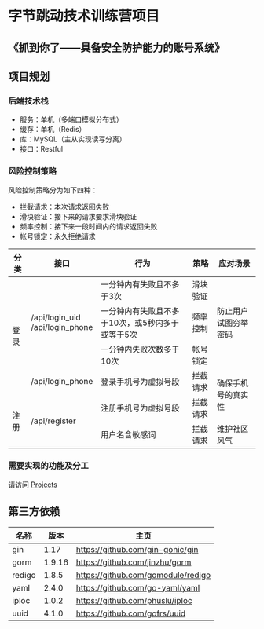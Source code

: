 # 字节跳动技术训练营项目
## 《抓到你了——具备安全防护能力的账号系统》
## 项目规划
### 后端技术栈
- 服务：单机（多端口模拟分布式）
- 缓存：单机（Redis）
- 库：MySQL（主从实现读写分离）
- 接口：Restful

### 风险控制策略

风险控制策略分为如下四种：
- 拦截请求：本次请求返回失败
- 滑块验证：接下来的请求要求滑块验证
- 频率控制：接下来一段时间内的请求返回失败
- 帐号锁定：永久拒绝请求

<table>
<thead>
  <tr>
    <th>分类<br></th>
    <th>接口</th>
    <th>行为</th>
    <th>策略</th>
    <th>应对场景</th>
  </tr>
</thead>
<tbody>
  <tr>
    <td rowspan="4">登录</td>
    <td rowspan="3">/api/login_uid<br>/api/login_phone<br></td>
    <td>一分钟内有失败且不多于3次<br></td>
    <td>滑块验证</td>
    <td rowspan="3">防止用户试图穷举密码</td>
  </tr>
  <tr>
    <td>一分钟内有失败且不多于10次，或5秒内多于或等于5次</td>
    <td>频率控制<br></td>
  </tr>
  <tr>
    <td>一分钟内失败次数多于10次</td>
    <td>帐号锁定</td>
  </tr>
  <tr>
    <td>/api/login_phone</td>
    <td>登录手机号为虚拟号段</td>
    <td>拦截请求</td>
    <td rowspan="2">确保手机号的真实性</td>
  </tr>
  <tr>
    <td rowspan="2">注册</td>
    <td rowspan="2">/api/register</td>
    <td>注册手机号为虚拟号段</td>
    <td>拦截请求</td>
  </tr>
  <tr>
    <td>用户名含敏感词</td>
    <td>拦截请求</td>
    <td>维护社区风气<br></td>
  </tr>
</tbody>
</table>

### 需要实现的功能及分工
请访问 [Projects](https://github.com/techtrainingcamp-security-10/techtrainingcamp-security-10/projects)

## 第三方依赖
| 名称         | 版本  | 主页                                       |
| ----------- | ----- | ----------------------------------------- |
| gin         | 1.17  | https://github.com/gin-gonic/gin          |
| gorm        | 1.9.16| https://github.com/jinzhu/gorm            |
| redigo      | 1.8.5 | https://github.com/gomodule/redigo        |
| yaml        | 2.4.0 | https://github.com/go-yaml/yaml           |
| iploc       | 1.0.2 | https://github.com/phuslu/iploc           |
| uuid        | 4.1.0 | https://github.com/gofrs/uuid             |
